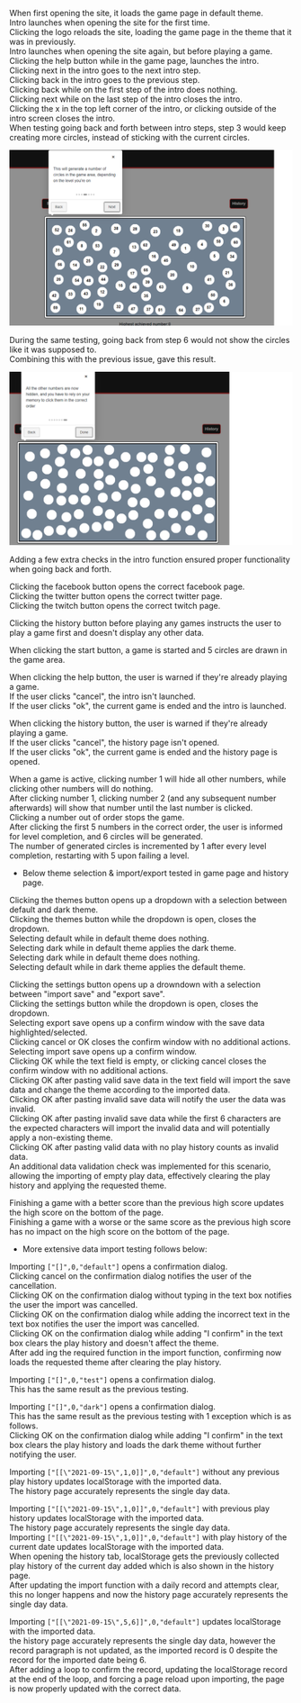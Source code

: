 <!-- Functional Testing -->

When first opening the site, it loads the game page in default theme.  
Intro launches when opening the site for the first time.  
Clicking the logo reloads the site, loading the game page in the theme that it was in previously.  
Intro launches when opening the site again, but before playing a game.  
Clicking the help button while in the game page, launches the intro.  
Clicking next in the intro goes to the next intro step.  
Clicking back in the intro goes to the previous step.  
Clicking back while on the first step of the intro does nothing.  
Clicking next while on the last step of the intro closes the intro.  
Clicking the x in the top left corner of the intro, or clicking outside of the intro screen closes the intro.  
When testing going back and forth between intro steps, step 3 would keep creating more circles, instead of sticking with the current circles.  
  
![Intro-repetition issue](https://github.com/lavadax/MS2-Monkey-Brain/blob/master/documentation/Intro-repetition.png)  
  
During the same testing, going back from step 6 would not show the circles like it was supposed to.  
Combining this with the previous issue, gave this result.  
  
![Intro-hidden issue](https://github.com/lavadax/MS2-Monkey-Brain/blob/master/documentation/Intro-hidden.png)  
  
Adding a few extra checks in the intro function ensured proper functionality when going back and forth.  
  
Clicking the facebook button opens the correct facebook page.  
Clicking the twitter button opens the correct twitter page.  
Clicking the twitch button opens the correct twitch page.
  
Clicking the history button before playing any games instructs the user to play a game first and doesn't display any other data.  
  
When clicking the start button, a game is started and 5 circles are drawn in the game area.  
  
When clicking the help button, the user is warned if they're already playing a game.  
If the user clicks "cancel", the intro isn't launched.  
If the user clicks "ok", the current game is ended and the intro is launched.  

When clicking the history button, the user is warned if they're already playing a game.  
If the user clicks "cancel", the history page isn't opened.  
If the user clicks "ok", the current game is ended and the history page is opened.  
  
When a game is active, clicking number 1 will hide all other numbers, while clicking other numbers will do nothing.  
After clicking number 1, clicking number 2 (and any subsequent number afterwards) will show that number until the last number is clicked.  
Clicking a number out of order stops the game.  
After clicking the first 5 numbers in the correct order, the user is informed for level completion, and 6 circles will be generated.  
The number of generated circles is incremented by 1 after every level completion, restarting with 5 upon failing a level.  
  
* Below theme selection & import/export tested in game page and history page.  

Clicking the themes button opens up a dropdown with a selection between default and dark theme.  
Clicking the themes button while the dropdown is open, closes the dropdown.  
Selecting default while in default theme does nothing.  
Selecting dark while in default theme applies the dark theme.  
Selecting dark while in default theme does nothing.  
Selecting default while in dark theme applies the default theme.  
  
Clicking the settings button opens up a drowndown with a selection between "import save" and "export save".  
Clicking the settings button while the dropdown is open, closes the dropdown.  
Selecting export save opens up a confirm window with the save data highlighted/selected.  
Clicking cancel or OK closes the confirm window with no additional actions.  
Selecting import save opens up a confirm window.  
Clicking OK while the text field is empty, or clicking cancel closes the confirm window with no additional actions.  
Clicking OK after pasting valid save data in the text field will import the save data and change the theme according to the imported data.  
Clicking OK after pasting invalid save data will notify the user the data was invalid.  
Clicking OK after pasting invalid save data while the first 6 characters are the expected characters will import the invalid data and will potentially apply a non-existing theme.  
Clicking OK after pasting valid data with no play history counts as invalid data.  
An additional data validation check was implemented for this scenario, allowing the importing of empty play data, effectively clearing the play history and applying the requested theme.
  
Finishing a game with a better score than the previous high score updates the high score on the bottom of the page.  
Finishing a game with a worse or the same score as the previous high score has no impact on the high score on the bottom of the page.  
  
* More extensive data import testing follows below:  
  
Importing `["[]",0,"default"]` opens a confirmation dialog.  
Clicking cancel on the confirmation dialog notifies the user of the cancellation.  
Clicking OK on the confirmation dialog without typing in the text box notifies the user the import was cancelled.  
Clicking OK on the confirmation dialog while adding the incorrect text in the text box notifies the user the import was cancelled.  
Clicking OK on the confirmation dialog while adding "I confirm" in the text box clears the play history and doesn't affect the theme.  
After add ing the required function in the import function, confirming now loads the requested theme after clearing the play history.
  
Importing `["[]",0,"test"]` opens a confirmation dialog.  
This has the same result as the previous testing.  
  
Importing `["[]",0,"dark"]` opens a confirmation dialog.  
This has the same result as the previous testing with 1 exception which is as follows.  
Clicking OK on the confirmation dialog while adding "I confirm" in the text box clears the play history and loads the dark theme without further notifying the user.  
  
Importing `["[[\"2021-09-15\",1,0]]",0,"default"]` without any previous play history updates localStorage with the imported data.  
The history page accurately represents the single day data.
  
Importing `["[[\"2021-09-15\",1,0]]",0,"default"]` with previous play history updates localStorage with  the imported data.  
The history page accurately represents the single day data.  
Importing `["[[\"2021-09-15\",1,0]]",0,"default"]` with play history of the current date updates localStorage with the imported data.  
When opening the history tab, localStorage gets the previously collected play history of the current day added which is also shown in the history page.  
After updating the import function with a daily record and attempts clear, this no longer happens and now the history page accurately represents the single day data.  
  
Importing `["[[\"2021-09-15\",5,6]]",0,"default"]` updates localStorage with the imported data.  
the history page accurately represents the single day data, however the record paragraph is not updated, as the imported record is 0 despite the record for the imported date being 6.  
After adding a loop to confirm the record, updating the localStorage record at the end of the loop, and forcing a page reload upon importing, the page is now properly updated with the correct data.
